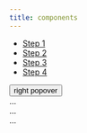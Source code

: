```yaml
---
title: components
---
```


<ul class="step">
  <li class="step-item">
    <a href="#" class="tooltip" data-tooltip="Step 1">Step 1</a>
  </li>
  <li class="step-item active">
    <a href="#" class="tooltip" data-tooltip="Step 2">Step 2</a>
  </li>
  <li class="step-item">
    <a href="#" class="tooltip" data-tooltip="Step 3">Step 3</a>
  </li>
  <li class="step-item">
    <a href="#" class="tooltip" data-tooltip="Step 4">Step 4</a>
  </li>
</ul>
<div class="popover popover-right">
  <button class="btn btn-primary">right popover</button>
  <div class="popover-container">
    <div class="card">
      <div class="card-header">
        ...
      </div>
      <div class="card-body">
        ...
      </div>
      <div class="card-footer">
        ...
      </div>
    </div>
  </div>
</div>